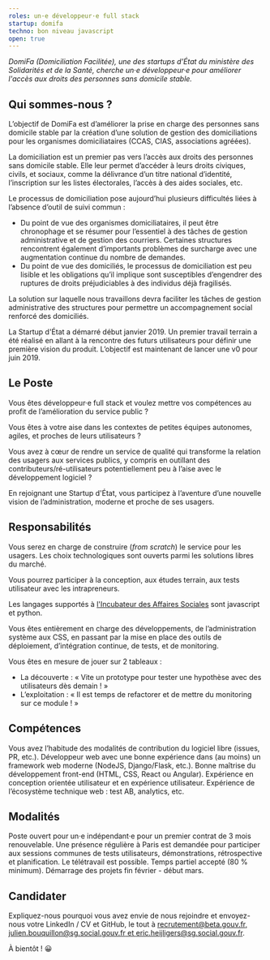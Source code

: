```yaml
---
roles: un·e développeur·e full stack
startup: domifa
techno: bon niveau javascript
open: true
---
```


*DomiFa (Domiciliation Facilitée), une des startups d'État du ministère des Solidarités et de la Santé, cherche un·e développeur·e pour améliorer l'accès aux droits des personnes sans domicile stable.*

<!--more-->

## Qui sommes-nous ?

L’objectif de DomiFa est d’améliorer la prise en charge des personnes sans domicile stable par la création d’une solution de gestion des domiciliations pour les organismes domiciliataires (CCAS, CIAS, associations agréées).

La domiciliation est un premier pas vers l’accès aux droits des personnes sans domicile stable. Elle leur permet d’accéder à leurs droits civiques, civils, et sociaux, comme la délivrance d’un titre national d’identité, l’inscription sur les listes électorales, l’accès à des aides sociales, etc.

Le processus de domiciliation pose aujourd’hui plusieurs difficultés liées à l’absence d’outil de suivi commun :
- Du point de vue des organismes domiciliataires, il peut être chronophage et se résumer pour l’essentiel à des tâches de gestion administrative et de gestion des courriers. Certaines structures rencontrent également d’importants problèmes de surcharge avec une augmentation continue du nombre de demandes.
- Du point de vue des domiciliés, le processus de domiciliation est peu lisible et les obligations qu’il implique sont susceptibles d’engendrer des ruptures de droits préjudiciables à des individus déjà fragilisés.

La solution sur laquelle nous travaillons devra faciliter les tâches de gestion administrative des structures pour permettre un accompagnement social renforcé des domiciliés.

La Startup d'État a démarré début janvier 2019. Un premier travail terrain a été réalisé en allant à la rencontre des futurs utilisateurs pour définir une première vision du produit. L’objectif est maintenant de lancer une v0 pour juin 2019.

## Le Poste

Vous êtes développeur·e full stack et voulez mettre vos compétences au profit de l’amélioration du service public ?

Vous êtes à votre aise dans les contextes de petites équipes autonomes, agiles, et proches de leurs utilisateurs ?

Vous avez à cœur de rendre un service de qualité qui transforme la relation des usagers aux services publics, y compris en outillant des contributeurs/ré-utilisateurs potentiellement peu à l’aise avec le développement logiciel ?

En rejoignant une Startup d'État, vous participez à l’aventure d’une nouvelle vision de  l’administration, moderne et proche de ses usagers.

## Responsabilités

Vous serez en charge de construire (*from scratch*) le service pour les usagers. Les choix technologiques sont ouverts parmi les solutions libres du marché.

Vous pourrez participer à la conception, aux études terrain, aux tests utilisateur avec les intrapreneurs.

Les langages supportés à [l'Incubateur des Affaires Sociales](/incubateurs/sgmas.html) sont javascript et python.

Vous êtes entièrement en charge des développements, de l’administration système aux CSS, en passant par la mise en place des outils de déploiement, d’intégration continue, de tests, et de monitoring.

Vous êtes en mesure de jouer sur 2 tableaux :
- La découverte : « Vite un prototype pour tester une hypothèse avec des utilisateurs dès demain ! »
- L’exploitation : « Il est temps de refactorer et de mettre du monitoring sur ce module ! »

## Compétences

Vous avez l’habitude des modalités de contribution du logiciel libre (issues, PR, etc.).
Développeur web avec une bonne expérience dans (au moins) un framework web moderne (NodeJS, Django/Flask, etc.).
Bonne maîtrise du développement front-end (HTML, CSS, React ou Angular).
Expérience en conception orientée utilisateur et en expérience utilisateur.
Expérience de l’écosystème technique web : test AB, analytics, etc.

## Modalités

Poste ouvert pour un·e indépendant·e pour un premier contrat de 3 mois renouvelable.
Une présence régulière à Paris est demandée pour participer aux sessions communes de tests utilisateurs, démonstrations, rétrospective et planification. Le télétravail est possible.
Temps partiel accepté (80 % minimum).
Démarrage des projets fin février - début mars.

## Candidater

Expliquez-nous pourquoi vous avez envie de nous rejoindre et envoyez-nous votre LinkedIn / CV et GitHub, le tout à [recrutement@beta.gouv.fr, julien.bouquillon@sg.social.gouv.fr et eric.heijligers@sg.social.gouv.fr](mailto:recrutement@beta.gouv.fr;julien.bouquillon@sg.social.gouv.fr;eric.heijligers@sg.social.gouv.fr).

À bientôt ! 😀
